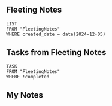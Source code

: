 
## Fleeting Notes
```dataview
LIST
FROM "FleetingNotes"
WHERE created_date = date(2024-12-05) 
```

## Tasks from Fleeting Notes
```dataview
TASK
FROM "FleetingNotes"
WHERE !completed
```

## My Notes
